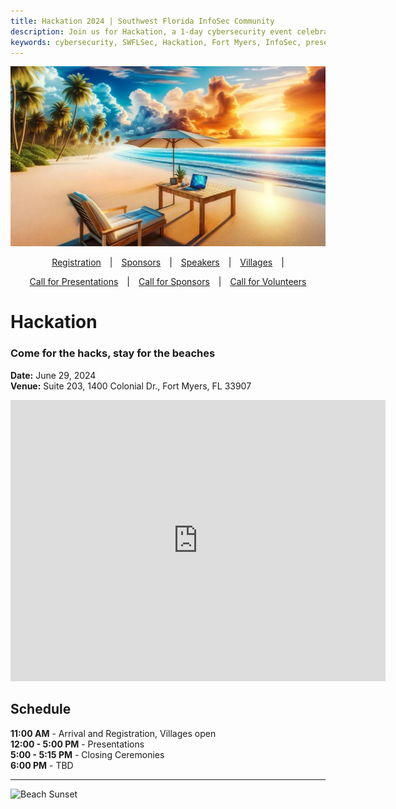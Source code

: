 ```yaml
---
title: Hackation 2024 | Southwest Florida InfoSec Community
description: Join us for Hackation, a 1-day cybersecurity event celebrating SWFLSec's 5th anniversary. Enjoy presentations, exhibits, demonstrations, and hands-on activities in Ft Myers, FL along the beautiful gulf goast.
keywords: cybersecurity, SWFLSec, Hackation, Fort Myers, InfoSec, presentations, exhibits, demonstrations, hands-on activities
---
```


![Hackation Banner](images/hackation-banner.jpg)

<div style="display: flex; justify-content: center; gap: 1em; flex-wrap: wrap;">
  <a href="registration.md">Registration</a>|
  <a href="sponsors.md">Sponsors</a>|
  <a href="speakers.md">Speakers</a>|
  <a href="villages.md">Villages</a>|
  <a href="call-for-presentations.md">Call for Presentations</a>|
  <a href="call-for-sponsors.md">Call for Sponsors</a>|
  <a href="call-for-volunteers.md">Call for Volunteers</a>
</div>

# Hackation
### Come for the hacks, stay for the beaches

**Date:** June 29, 2024  
**Venue:** Suite 203, 1400 Colonial Dr., Fort Myers, FL 33907

<iframe src="https://www.google.com/maps/embed?pb=!1m18!1m12!1m3!1d3426.521563823265!2d-81.87578928482412!3d26.602333383249344!2m3!1f0!2f0!3f0!3m2!1i1024!2i768!4f13.1!3m3!1m2!1s0x88db4223b77f714b%3A0xfbb6fbb4d2d3e6f1!2s1400%20Colonial%20Blvd%20%23203%2C%20Fort%20Myers%2C%20FL%2033907%2C%20USA!5e0!3m2!1sen!2s!4v1620841561114!5m2!1sen!2s" width="600" height="450" style="border:0;" allowfullscreen="" loading="lazy"></iframe>

## Schedule

**11:00 AM** - Arrival and Registration, Villages open  
**12:00 - 5:00 PM** - Presentations  
**5:00 - 5:15 PM** - Closing Ceremonies  
**6:00 PM** - TBD  

---

![Beach Sunset](images/beach-sunset.jpg)
